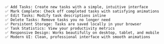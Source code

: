     ✅ Add Tasks: Create new tasks with a simple, intuitive interface
    ✅ Mark Complete: Check off completed tasks with satisfying animations
    ✅ Edit Tasks: Modify task descriptions inline
    ✅ Delete Tasks: Remove tasks you no longer need
    ✅ Persistent Storage: Tasks are saved locally in your browser
    ✅ Task Statistics: View your productivity metrics
    ✅ Responsive Design: Works beautifully on desktop, tablet, and mobile
    ✅ Modern UI: Clean, professional interface with smooth animations
